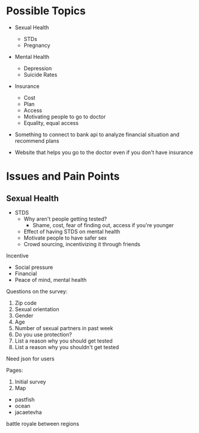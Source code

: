 # Possible Topics

- Sexual Health
    - STDs
    - Pregnancy
- Mental Health
    - Depression
    - Suicide Rates
- Insurance
    - Cost
    - Plan
    - Access
    - Motivating people to go to doctor
    - Equality, equal access

- Something to connect to bank api to analyze financial situation and recommend plans
- Website that helps you go to the doctor even if you don't have insurance

# Issues and Pain Points

## Sexual Health

- STDS
    - Why aren't people getting tested?
        - Shame, cost, fear of finding out, access if you're younger
    - Effect of having STDS on mental health
    - Motivate people to have safer sex
    - Crowd sourcing, incentivizing it through friends

Incentive

- Social pressure
- Financial
- Peace of mind, mental health

Questions on the survey:

1. Zip code
2. Sexual orientation
3. Gender
4. Age
5. Number of sexual partners in past week
6. Do you use protection?
7. List a reason why you should get tested
8. List a reason why you shouldn't get tested

Need json for users

Pages:

1. Initial survey
2. Map 

- pastfish
- ocean
- jacaetevha

battle royale between regions
